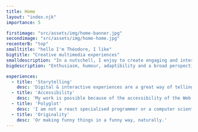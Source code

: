 ```yaml
---
title: Home
layout: "index.njk"
importance: 5

firstimage: "src/assets/img/home-banner.jpg"
secondimage: "src/assets/img/home-home.jpg"
recenterB: "top"
smalltitle: "hello I'm Théodore, I like"
bigtitle: "Creative multimedia experiences"
smalldescription: "In a nutschell, I enjoy to create engaging and interactive digital stuff, through a variety of different medias, such as web, design, animation and video-games."
bigdescription: "Enthusiasm, humour, adaptibility and a broad perspective shape my way of working"

experiences:
  - title: 'Storytelling'
    desc: 'Digital & interactive experiences are a great way of telling stories and create a connection between people'
  - title: 'Accessibility'
    desc: 'My work is possible because of the accessibility of the Web tools, and I like to share my projects on open-source. I also like to make the result accessible and enjoyable for everyone, in the most lightweight way possible.'
  - title: 'Polyglot'
    desc: 'I am not a react specialised programmer or a computer scientist. But I can have a variety of different responsability on a multimedia project, like 3D, animation, editing, scripting or drawing'
  - title: 'Originality'
    desc: 'Or making funny things in a funny way, naturally.'
---
```

